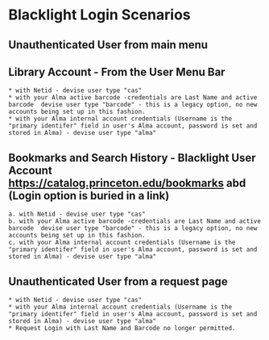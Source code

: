 # Blacklight Login Scenarios 

## Unauthenticated User from main menu

## Library Account - From the User Menu Bar
    * with Netid - devise user type "cas"
    * with your Alma active barcode -credentials are Last Name and active barcode  devise user type "barcode" - this is a legacy option, no new accounts being set up in this fashion. 
    * with your Alma internal account credentials (Username is the "primary identifer" field in user's Alma account, password is set and stored in Alma) - devise user type "alma" 


## Bookmarks and Search History - Blacklight User Account https://catalog.princeton.edu/bookmarks abd  (Login option is buried in a link)
    a. with Netid - devise user type "cas"
    b. with your Alma active barcode -credentials are Last Name and active barcode  devise user type "barcode" - this is a legacy option, no new accounts being set up in this fashion. 
    c. with your Alma internal account credentials (Username is the "primary identifer" field in user's Alma account, password is set and stored in Alma) - devise user type "alma" 


## Unauthenticated User from a request page
    * with Netid - devise user type "cas"
    * with your Alma internal account credentials (Username is the "primary identifer" field in user's Alma account, password is set and stored in Alma) - devise user type "alma" 
    * Request Login with Last Name and Barcode no longer permitted. 



